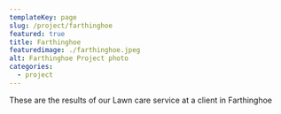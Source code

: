 ```yaml
---
templateKey: page
slug: /project/farthinghoe
featured: true
title: Farthinghoe 
featuredimage: ./farthinghoe.jpeg
alt: Farthinghoe Project photo
categories:
  - project
---
```

These are the results of our Lawn care service at a client in Farthinghoe
